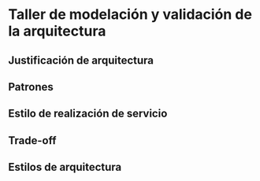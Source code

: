 # Taller de modelación y validación de la arquitectura

## Justificación de arquitectura

## Patrones

## Estilo de realización de servicio

## Trade-off

## Estilos de arquitectura



